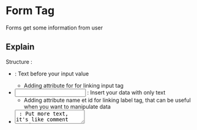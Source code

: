 # Form Tag
Forms get some information from user

## Explain
Structure :
- <label for="clientName"> : Text before your input value
    - Adding attribute for for linking input tag
- <input type="text"> : Insert your data with only text
    - Adding attribute name et id for linking label tag, that can be useful when you want to manipulate data
- <textarea> : Put more text, it's like comment section
- <input type="date"> : Insert your data with only date
- <input type="radio" name="Period" value="MORNING" id="morning"/> : Radio button
    - Attribute name : allows you to regroup all radio buttons at the same group
    - Attribute id : allows you to attach input element at label via for attribute
<input type="checkbox" name="Period" value="MORNING" id="morning"/> : Checkbox button
    - Attribute name : allows you to regroup all checkbox buttons at the same group
    - Attribute id : allows you to attach input element at label via for attribute
<select> : Dropdown list
<optgroup label="WEB LANGUAGES"> : Group name of your dropdown list
<option value="HTML">HTML</option> : Item from your group name